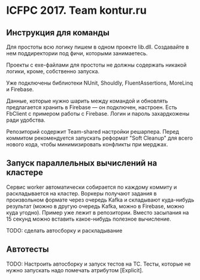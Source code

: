 # ICFPC 2017. Team kontur.ru

## Инструкция для команды

Для простоты всю логику пишем в одном проекте lib.dll.
Создавайте в нем поддиректории под фичи, которыми занимаетесь.

Проекты с exe-файлами для простоты не должны содержать никакой логики, кроме, собственно запуска.

Уже подключены библиотеки NUnit, Shouldly, FluentAssertions, MoreLinq и Firebase.

Данные, которые нужно шарить между командой и обновлять предлагается хранить в Firebase
— он подключен, настроен. Есть FbClient с примером работы с Firebase. 
Логин и пароль захардкожены ради удобства.

Репозиторий содержит Team-shared настройки решарпера. Перед коммитом рекомендуется 
запускать реформат "Soft Cleanup" для всего нового кода, чтобы минимизировать конфликты при мерджах.


## Запуск параллельных вычислений на кластере

Сервис worker автоматически собирается по каждому коммиту и раскладывается на кластер. Воркеры получают задания
в произвольном формате через очередь Kafka и складывают куда-нибудь результат (можно в другую очередь Kafka, можно
в Firebase, можно куда угодно). Пример уже лежит в репозитории. Вместо засыпания на 15 секунд можно вставить
какое-нибудь полезное вычисление.

TODO: сделать автосборку и раскладывание


## Автотесты

TODO: Настроить автосборку и запуск тестов на TC. Тесты, которые не нужно запускать надо помечать атрибутом [Explicit].
